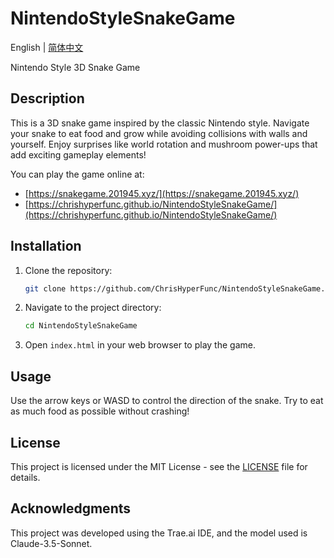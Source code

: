 # NintendoStyleSnakeGame

English | [简体中文](README_ZH.md)

Nintendo Style 3D Snake Game

## Description
This is a 3D snake game inspired by the classic Nintendo style. Navigate your snake to eat food and grow while avoiding collisions with walls and yourself. Enjoy surprises like world rotation and mushroom power-ups that add exciting gameplay elements!

You can play the game online at:
- [https://snakegame.201945.xyz/](https://snakegame.201945.xyz/)
- [https://chrishyperfunc.github.io/NintendoStyleSnakeGame/](https://chrishyperfunc.github.io/NintendoStyleSnakeGame/)

## Installation
1. Clone the repository:
   ```bash
   git clone https://github.com/ChrisHyperFunc/NintendoStyleSnakeGame.git
   ```
2. Navigate to the project directory:
   ```bash
   cd NintendoStyleSnakeGame
   ```
3. Open `index.html` in your web browser to play the game.

## Usage
Use the arrow keys or WASD to control the direction of the snake. Try to eat as much food as possible without crashing!

## License
This project is licensed under the MIT License - see the [LICENSE](LICENSE) file for details.

## Acknowledgments
This project was developed using the Trae.ai IDE, and the model used is Claude-3.5-Sonnet.
